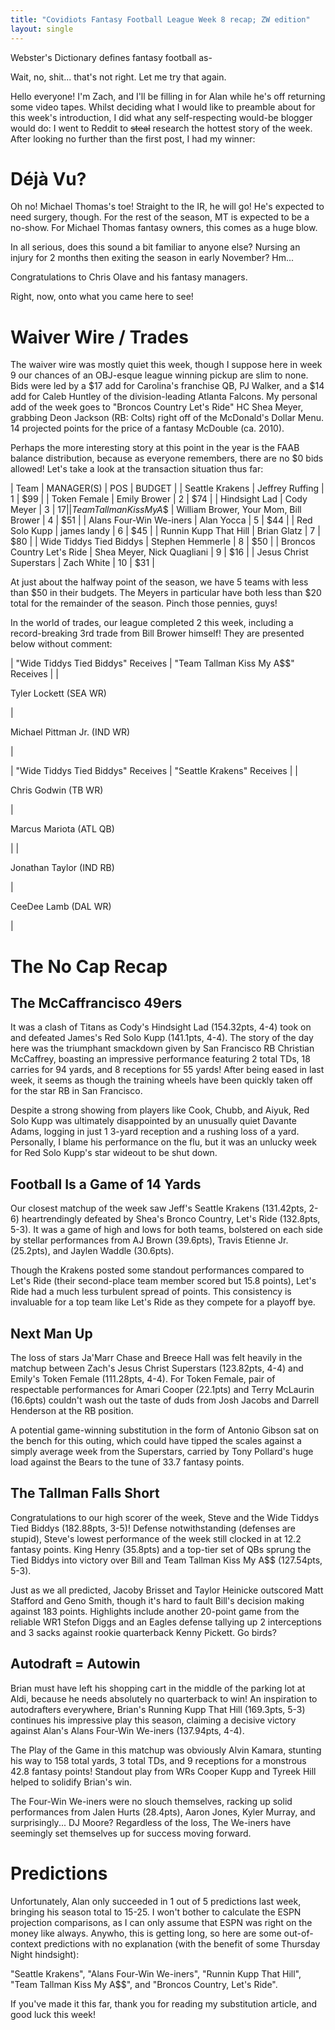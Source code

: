```yaml
---
title: "Covidiots Fantasy Football League Week 8 recap; ZW edition"
layout: single
---
```


Webster's Dictionary defines fantasy football as-
 
Wait, no, shit... that's not right. Let me try that again.
 
Hello everyone! I'm Zach, and I'll be filling in for Alan while he's off returning some video tapes. Whilst deciding what I would like to preamble about for this week's introduction, I did what any self-respecting would-be blogger would do: I went to Reddit to ~~steal~~ research the hottest story of the week. After looking no further than the first post, I had my winner:
 
Déjà Vu?
========
 
Oh no! Michael Thomas's toe! Straight to the IR, he will go! He's expected to need surgery, though. For the rest of the season, MT is expected to be a no-show. For Michael Thomas fantasy owners, this comes as a huge blow.
 
In all serious, does this sound a bit familiar to anyone else? Nursing an injury for 2 months then exiting the season in early November? Hm...
 
Congratulations to Chris Olave and his fantasy managers.
 
Right, now, onto what you came here to see!
 
Waiver Wire / Trades
====================
 
The waiver wire was mostly quiet this week, though I suppose here in week 9 our chances of an OBJ-esque league winning pickup are slim to none. Bids were led by a $17 add for Carolina's franchise QB, PJ Walker, and a $14 add for Caleb Huntley of the division-leading Atlanta Falcons. My personal add of the week goes to "Broncos Country Let's Ride" HC Shea Meyer, grabbing Deon Jackson (RB: Colts) right off of the McDonald's Dollar Menu. 14 projected points for the price of a fantasy McDouble (ca. 2010).
 
Perhaps the more interesting story at this point in the year is the FAAB balance distribution, because as everyone remembers, there are no $0 bids allowed! Let's take a look at the transaction situation thus far:
 
| Team | MANAGER(S) | POS | BUDGET |
| Seattle Krakens | Jeffrey Ruffing | 1 | $99 |
| Token Female | Emily Brower | 2 | $74 |
| Hindsight Lad | Cody Meyer | 3 | $17 |
| Team Tallman Kiss My A$$ | William Brower, Your Mom, Bill Brower | 4 | $51 |
| Alans Four-Win We-iners | Alan Yocca | 5 | $44 |
| Red Solo Kupp | james landy | 6 | $45 |
| Runnin Kupp That Hill | Brian Glatz | 7 | $80 |
| Wide Tiddys Tied Biddys | Stephen Hemmerle | 8 | $50 |
| Broncos Country Let's Ride | Shea Meyer, Nick Quagliani | 9 | $16 |
| Jesus Christ Superstars | Zach White | 10 | $31 |
 
At just about the halfway point of the season, we have 5 teams with less than $50 in their budgets. The Meyers in particular have both less than $20 total for the remainder of the season. Pinch those pennies, guys!
 
In the world of trades, our league completed 2 this week, including a record-breaking 3rd trade from Bill Brower himself! They are presented below without comment:
 
| "Wide Tiddys Tied Biddys" Receives | "Team Tallman Kiss My A$$" Receives |
|
 
Tyler Lockett (SEA WR)
 
 |
 
Michael Pittman Jr. (IND WR)
 
 |
 
| "Wide Tiddys Tied Biddys" Receives | "Seattle Krakens" Receives |
|
 
Chris Godwin (TB WR)
 
 |
 
Marcus Mariota (ATL QB)
 
 |
|
 
Jonathan Taylor (IND RB)
 
 |
 
CeeDee Lamb (DAL WR)
 
 |
 
The No Cap Recap
================
 
The McCaffrancisco 49ers
------------------------
 
It was a clash of Titans as Cody's Hindsight Lad (154.32pts, 4-4) took on and defeated James's Red Solo Kupp (141.1pts, 4-4). The story of the day here was the triumphant smackdown given by San Francisco RB Christian McCaffrey, boasting an impressive performance featuring 2 total TDs, 18 carries for 94 yards, and 8 receptions for 55 yards! After being eased in last week, it seems as though the training wheels have been quickly taken off for the star RB in San Francisco.
 
Despite a strong showing from players like Cook, Chubb, and Aiyuk, Red Solo Kupp was ultimately disappointed by an unusually quiet Davante Adams, logging in just 1 3-yard reception and a rushing loss of a yard. Personally, I blame his performance on the flu, but it was an unlucky week for Red Solo Kupp's star wideout to be shut down.
 
Football Is a Game of 14 Yards
------------------------------
 
Our closest matchup of the week saw Jeff's Seattle Krakens (131.42pts, 2-6) heartrendingly defeated by Shea's Bronco Country, Let's Ride (132.8pts, 5-3). It was a game of high and lows for both teams, bolstered on each side by stellar performances from AJ Brown (39.6pts), Travis Etienne Jr. (25.2pts), and Jaylen Waddle (30.6pts).
 
Though the Krakens posted some standout performances compared to Let's Ride (their second-place team member scored but 15.8 points), Let's Ride had a much less turbulent spread of points. This consistency is invaluable for a top team like Let's Ride as they compete for a playoff bye.
 
Next Man Up
-----------
 
The loss of stars Ja'Marr Chase and Breece Hall was felt heavily in the matchup between Zach's Jesus Christ Superstars (123.82pts, 4-4) and Emily's Token Female (111.28pts, 4-4). For Token Female, pair of respectable performances for Amari Cooper (22.1pts) and Terry McLaurin (16.6pts) couldn't wash out the taste of duds from Josh Jacobs and Darrell Henderson at the RB position.
 
A potential game-winning substitution in the form of Antonio Gibson sat on the bench for this outing, which could have tipped the scales against a simply average week from the Superstars, carried by Tony Pollard's huge load against the Bears to the tune of 33.7 fantasy points.
 
The Tallman Falls Short
-----------------------
 
Congratulations to our high scorer of the week, Steve and the Wide Tiddys Tied Biddys (182.88pts, 3-5)! Defense notwithstanding (defenses are stupid), Steve's lowest performance of the week still clocked in at 12.2 fantasy points. King Henry (35.8pts) and a top-tier set of QBs sprung the Tied Biddys into victory over Bill and Team Tallman Kiss My A$$ (127.54pts, 5-3).
 
Just as we all predicted, Jacoby Brisset and Taylor Heinicke outscored Matt Stafford and Geno Smith, though it's hard to fault Bill's decision making against 183 points. Highlights include another 20-point game from the reliable WR1 Stefon Diggs and an Eagles defense tallying up 2 interceptions and 3 sacks against rookie quarterback Kenny Pickett. Go birds?
 
Autodraft = Autowin
-------------------
 
Brian must have left his shopping cart in the middle of the parking lot at Aldi, because he needs absolutely no quarterback to win! An inspiration to autodrafters everywhere, Brian's Running Kupp That Hill (169.3pts, 5-3) continues his impressive play this season, claiming a decisive victory against Alan's Alans Four-Win We-iners (137.94pts, 4-4).
 
The Play of the Game in this matchup was obviously Alvin Kamara, stunting his way to 158 total yards, 3 total TDs, and 9 receptions for a monstrous 42.8 fantasy points! Standout play from WRs Cooper Kupp and Tyreek Hill helped to solidify Brian's win.
 
The Four-Win We-iners were no slouch themselves, racking up solid performances from Jalen Hurts (28.4pts), Aaron Jones, Kyler Murray, and surprisingly... DJ Moore? Regardless of the loss, The We-iners have seemingly set themselves up for success moving forward.
 
Predictions
===========
 
Unfortunately, Alan only succeeded in 1 out of 5 predictions last week, bringing his season total to 15-25. I won't bother to calculate the ESPN projection comparisons, as I can only assume that ESPN was right on the money like always. Anywho, this is getting long, so here are some out-of-context predictions with no explanation (with the benefit of some Thursday Night hindsight):
 
"Seattle Krakens", "Alans Four-Win We-iners", "Runnin Kupp That Hill", "Team Tallman Kiss My A$$", and "Broncos Country, Let's Ride".
 
If you've made it this far, thank you for reading my substitution article, and good luck this week!
